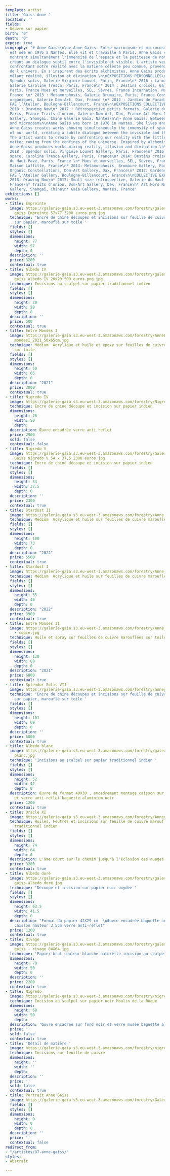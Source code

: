 ```yaml
---
template: artist
title: 'Gaiss Anne '
location: ''
fields:
- Oeuvre sur papier
birth: "0"
death: "0"
expose: true
biography: "# Anne Gaiss\n\n> Anne Gaiss: Entre macrocosme et microcosme\n\nAnne Gaiss
  est née en 1976 à Nantes. Elle vit et travaille à Paris. Anne Gaiss crée des oeuvres
  montrant simultanément l'immensité de l'espace et la petitesse de notre monde, en
  créant un dialogue subtil entre l'invisible et visible. L'artiste veut créér en
  confrontant notre réalité avec la matière célèste peu connue, provenant des confins
  de l'univers. En s'inspirant des écrits alchimistes, Anne Gaiss produit des oeuvres
  mêlant réalité, illusion et divination.\n\nEXPOSITIONS PERSONNELLES\n\n* 2018 :
  Spendor solis, Galerie Virginie Louvet, Paris, France\n* 2016 : La matière et l’espace,
  Galerie Caroline Tresca, Paris, France\n* 2014 : Destins croisés, Galerie du Haut-Pavé,
  Paris, France Mues et merveilles, SEL, Sèvres, France Incarnation, Maison Laffitte,
  France \n* 2013 : Metamorphosis, Galerie Brumaire, Paris, France Constellations
  organiques, Galerie Dom-Art, Dax, France \n* 2012 : Jardins de Paradis, Galerie
  FAE l’Atelier, Boulogne-Billancourt, France\n\nEXPOSITIONS COLLECTIVES (sélection)\n\n*
  2018 : Drawing Now\n* 2017 : Rétrospective petits formats, Galerie du Haut-Pavé,
  Paris, France Traits d’union, Galerie Dom-Art, Dax, France Art Hors Normes, Lanxi
  Gallery, Shangaï, Chine Galerie Gaïa, Nantes\n\n> Anne Gaiss: Between macrocosm
  and microcosm\n\nAnne Gaiss was born in 1976 in Nantes. She lives and works in Paris.
  Anne Gaiss creates works showing simultaneously the immensity of space and the smallness
  of our world, creating a subtle dialogue between the invisible and the visible.
  The artist wants to create by confronting our reality with the little known celestial
  matter coming from the confines of the universe. Inspired by alchemist writings,
  Anne Gaiss produces works mixing reality, illusion and divination.\n\nPERSONAL EXHIBITIONS\n\n*
  2018 : Spendor solis, Virginie Louvet Gallery, Paris, France\n* 2016 : Matter and
  space, Caroline Tresca Gallery, Paris, France\n* 2014: Destins croisés, Galerie
  du Haut-Pavé, Paris, France \n* Mues et merveilles, SEL, Sèvres, France\n* Incarnation,
  Maison Laffitte, France\n* 2013: Metamorphosis, Brumaire Gallery, Paris, France\n*
  Organic Constellations, Dom-Art Gallery, Dax, France\n* 2012: Gardens of Paradise,
  FAE l'Atelier Gallery, Boulogne-Billancourt, France\n\nCOLLECTIVE EXHIBITIONS (selection)\n\n*
  2018: Drawing Now\n* 2017: Small size retrospective, Galerie du Haut-Pavé, Paris,
  France\n* Traits d'union, Dom-Art Gallery, Dax, France\n* Art Hors Normes, Lanxi
  Gallery, Shangaï, China\n* Gaïa Gallery, Nantes, France"
exhibitions: []
works:
- title: Empreinte
  image: https://galerie-gaia.s3.eu-west-3.amazonaws.com/forestry/galeriegaia anne
    gaiss Empreinte 57x77 3200 euros.png.jpg
  technique: 'Encre de chine découpes et incisions sur feuille de cuivre marouflé
    sur papier, marouflé sur toile '
  fields: []
  styles: []
  dimensions:
    height: 77
    width: 57
    depth: 0
  description: ''
  price: 3200
  contextual: true
- title: Albedo IV
  image: https://galerie-gaia.s3.eu-west-3.amazonaws.com/forestry/galerie gaia anne
    gaiss albedo IV 20x20 500 euros.png.jpg
  technique: Incisions au scalpel sur papier traditionnel indien
  fields: []
  styles: []
  dimensions:
    height: 20
    width: 20
    depth: 0
  description: ''
  price: 500
  contextual: true
- title: Entre Mondes I
  image: https://galerie-gaia.s3.eu-west-3.amazonaws.com/forestry/AnneFeatGaiss_Entre
    mondesI_2021_50x65cm.jpg
  technique: Médium  Acrylique et huile et époxy sur feuilles de cuivre marouflées
    sur toile
  fields: []
  styles: []
  dimensions:
    height: 50
    width: 65
    depth: 0
  description: "2021"
  price: 3800
  contextual: true
- title: Nigredo IV
  image: https://galerie-gaia.s3.eu-west-3.amazonaws.com/forestry/Nigredo 1.png
  technique: Encre de chine découpe et incision sur papier indien
  dimensions:
    height: 76
    width: 50
    depth: 
  description: Œuvre encadrée verre anti reflet
  price: 2900
  sold: false
  contextual: false
- title: Nigredo V
  image: https://galerie-gaia.s3.eu-west-3.amazonaws.com/forestry/Galeriegaia Anne
    Gaiss Nigredo V 54 x 37,5 2300 euros.jpg
  technique: Encre de chine découpe et incision sur papier indien
  fields: []
  styles: []
  dimensions:
    height: 54
    width: 37.5
    depth: 0
  description: ''
  price: 2300
  contextual: true
- title: Stardust II
  image: https://galerie-gaia.s3.eu-west-3.amazonaws.com/forestry/Anne_Gaiss_StarDustII_100x75_Huile_acrylique_sur_feuille_cuivre_marouflées_sur_toile.JPG
  technique: Médium  Acrylique et huile sur feuilles de cuivre marouflées sur toile
  fields: []
  styles: []
  dimensions:
    height: 100
    width: 73
    depth: 0
  description: "2022"
  price: 5500
  contextual: true
- title: Stardust I
  image: https://galerie-gaia.s3.eu-west-3.amazonaws.com/forestry/Anne_Gaiss_SatrdustI_46x55_acrylique_huile_feuillecuivre_marouflée_sur_toile.jpg
  technique: Médium  Acrylique et huile sur feuilles de cuivre marouflées sur toile
  fields: []
  styles: []
  dimensions:
    height: 55
    width: 46
    depth: 0
  description: "2022"
  price: 3900
  contextual: true
- title: Entre Mondes II
  image: https://galerie-gaia.s3.eu-west-3.amazonaws.com/forestry/Anne_gaiss_2021_Entre_mondesII_130x80
    - copie.jpg
  technique: Huile et spray sur feuilles de cuivre marouflées sur toile
  fields: []
  styles: []
  dimensions:
    height: 130
    width: 80
    depth: 0
  description: "2021"
  price: 6800
  contextual: true
- title: Splendor Solis VII
  image: https://galerie-gaia.s3.eu-west-3.amazonaws.com/forestry/annegaiss_2020_splendor.solis.VII_101x69.jpg
  technique: 'Encre de chine découpes et incisions sur feuille de cuivre marouflé
    sur papier, marouflé sur toile '
  fields: []
  styles: []
  dimensions:
    height: 101
    width: 69
    depth: 0
  description: ''
  price: 6000
  contextual: true
- title: Albedo blanc
  image: https://galerie-gaia.s3.eu-west-3.amazonaws.com/forestry/galerie-gaia-anne-gaiss-30X40
    blanc.jpg
  technique: 'Incisions au scalpel sur papier traditionnel indien '
  fields: []
  styles: []
  dimensions:
    height: 52
    width: 42
    depth: 0
  description: Œuvre de format 40X30 , encadrement montage caisson sur fond blanc
    et verre anti-reflet baguette aluminium noir
  price: 1200
  contextual: true
- title: Oracle XI
  image: https://galerie-gaia.s3.eu-west-3.amazonaws.com/forestry/Annegaiss_OracleXI_64x74.jpg
  technique: Huiles, Feutres et incisions sur feuille de cuivre marouflée sur papier
    traditionnel indien
  fields: []
  styles: []
  dimensions:
    height: 74
    width: 64
    depth: 0
  description: L'âme court sur le chemin jusqu'à l'éclosion des nuages
  price: 3200
  contextual: true
- title: Albedo doré
  image: https://galerie-gaia.s3.eu-west-3.amazonaws.com/forestry/galerie-gaia-anne
    gaiss-albedo doré.jpg
  technique: 'Découpe et incision sur papier noir oxydée '
  fields: []
  styles: []
  dimensions:
    height: 63.5
    width: 41.5
    depth: 0
  description: "Format du papier 42X29 cm  \nŒuvre encadrée baguette noire montage
    caisson hauteur 3,5cm verre anti-reflet"
  price: 1200
  contextual: true
- title: Rivage
  image: https://galerie-gaia.s3.eu-west-3.amazonaws.com/forestry/galerie gaia - anne
    gaiss - rivage 84X64.jpg
  technique: 'Papier brut couleur blanche naturelle incision au scalpel '
  dimensions:
    height: 70
    width: 50
    depth: 0
  description: ''
  price: 2200
  contextual: true
- title: Nigredo
  image: https://galerie-gaia.s3.eu-west-3.amazonaws.com/forestry/nigredo.jpg
  technique: Incision au scalpel sur papier noir Moulin de la Roque
  dimensions:
    height: 68
    width: 50
    depth: 
  description: 'Œuvre encadrée sur fond noir et verre musée baguette aluminium noire '
  price: ''
  sold: false
  contextual: true
- title: 'Détail de matière '
  image: https://galerie-gaia.s3.eu-west-3.amazonaws.com/forestry/nigredo-vii.jpg
  technique: Incisions sur feuille de cuivre
  dimensions:
    height: ''
    width: ''
    depth: 
  description: ''
  price: ''
  sold: false
  contextual: true
- title: Portrait Anne Gaiss
  image: https://galerie-gaia.s3.eu-west-3.amazonaws.com/forestry/Galerie-gaia-anne-gaiss-portrait.jpg
  fields: []
  styles: []
  dimensions:
    height: 0
    width: 0
    depth: 0
  description: ''
  price: ''
  contextual: false
redirect_from:
- "/artistes/87-anne-gaiss/"
styles:
- Abstrait

---
```

